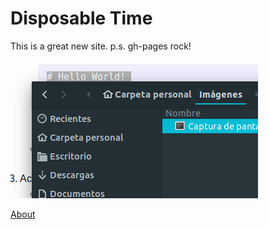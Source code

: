 # Disposable Time

This is a great new site.
p.s. gh-pages rock!

![pantallazo](imagen.png)

[About](about.md)

